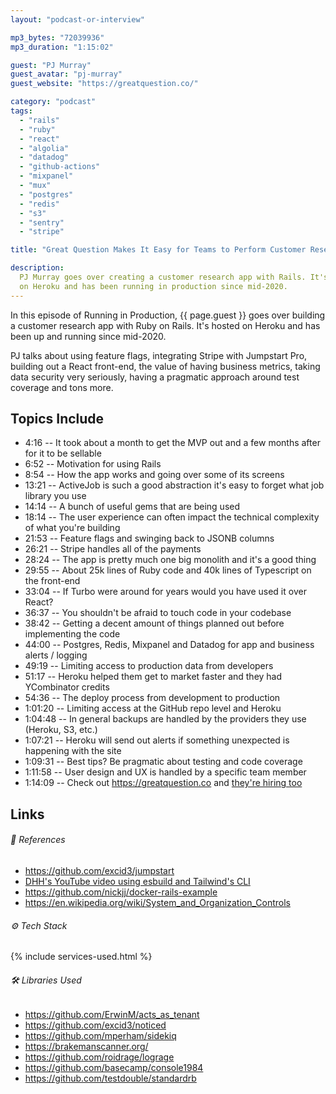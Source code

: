 ```yaml
---
layout: "podcast-or-interview"

mp3_bytes: "72039936"
mp3_duration: "1:15:02"

guest: "PJ Murray"
guest_avatar: "pj-murray"
guest_website: "https://greatquestion.co/"

category: "podcast"
tags:
  - "rails"
  - "ruby"
  - "react"
  - "algolia"
  - "datadog"
  - "github-actions"
  - "mixpanel"
  - "mux"
  - "postgres"
  - "redis"
  - "s3"
  - "sentry"
  - "stripe"

title: "Great Question Makes It Easy for Teams to Perform Customer Research"

description:
  PJ Murray goes over creating a customer research app with Rails. It's hosted
  on Heroku and has been running in production since mid-2020.
---
```


In this episode of Running in Production, {{ page.guest }} goes over building
a customer research app with Ruby on Rails. It's hosted on Heroku and has been
up and running since mid-2020.

PJ talks about using feature flags, integrating Stripe with Jumpstart Pro,
building out a React front-end, the value of having business metrics, taking
data security very seriously, having a pragmatic approach around test coverage
and tons more.

## Topics Include

- 4:16 -- It took about a month to get the MVP out and a few months after for it to be sellable
- 6:52 -- Motivation for using Rails
- 8:54 -- How the app works and going over some of its screens
- 13:21 -- ActiveJob is such a good abstraction it's easy to forget what job library you use
- 14:14 -- A bunch of useful gems that are being used
- 18:14 -- The user experience can often impact the technical complexity of what you're building
- 21:53 -- Feature flags and swinging back to JSONB columns
- 26:21 -- Stripe handles all of the payments
- 28:24 -- The app is pretty much one big monolith and it's a good thing
- 29:55 -- About 25k lines of Ruby code and 40k lines of Typescript on the front-end
- 33:04 -- If Turbo were around for years would you have used it over React?
- 36:37 -- You shouldn't be afraid to touch code in your codebase
- 38:42 -- Getting a decent amount of things planned out before implementing the code
- 44:00 -- Postgres, Redis, Mixpanel and Datadog for app and business alerts / logging
- 49:19 -- Limiting access to production data from developers
- 51:17 -- Heroku helped them get to market faster and they had YCombinator credits
- 54:36 -- The deploy process from development to production
- 1:01:20 -- Limiting access at the GitHub repo level and Heroku
- 1:04:48 -- In general backups are handled by the providers they use (Heroku, S3, etc.)
- 1:07:21 -- Heroku will send out alerts if something unexpected is happening with the site
- 1:09:31 -- Best tips? Be pragmatic about testing and code coverage
- 1:11:58 -- User design and UX is handled by a specific team member
- 1:14:09 -- Check out <https://greatquestion.co> and [they're hiring too](https://careers.greatquestion.co/)

## Links

###### 📄 References

- <https://github.com/excid3/jumpstart>
- [DHH's YouTube video using esbuild and Tailwind's CLI](https://www.youtube.com/watch?v=JsNtLiph87Y)
- <https://github.com/nickjj/docker-rails-example>
- <https://en.wikipedia.org/wiki/System_and_Organization_Controls>

###### ⚙️ Tech Stack

{% include services-used.html %}

###### 🛠 Libraries Used

- <https://github.com/ErwinM/acts_as_tenant>
- <https://github.com/excid3/noticed>
- <https://github.com/mperham/sidekiq>
- <https://brakemanscanner.org/>
- <https://github.com/roidrage/lograge>
- <https://github.com/basecamp/console1984>
- <https://github.com/testdouble/standardrb>
